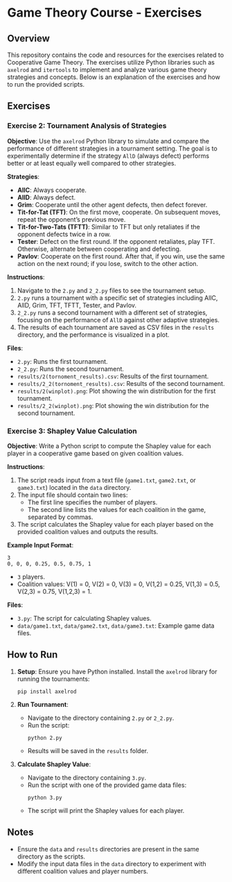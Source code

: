 # Game Theory Course - Exercises

## Overview

This repository contains the code and resources for the exercises related to Cooperative Game Theory. The exercises utilize Python libraries such as `axelrod` and `itertools` to implement and analyze various game theory strategies and concepts. Below is an explanation of the exercises and how to run the provided scripts.

## Exercises

### Exercise 2: Tournament Analysis of Strategies

**Objective**: Use the `axelrod` Python library to simulate and compare the performance of different strategies in a tournament setting. The goal is to experimentally determine if the strategy `AllD` (always defect) performs better or at least equally well compared to other strategies.

**Strategies**:
- **AllC**: Always cooperate.
- **AllD**: Always defect.
- **Grim**: Cooperate until the other agent defects, then defect forever.
- **Tit-for-Tat (TFT)**: On the first move, cooperate. On subsequent moves, repeat the opponent’s previous move.
- **Tit-for-Two-Tats (TFTT)**: Similar to TFT but only retaliates if the opponent defects twice in a row.
- **Tester**: Defect on the first round. If the opponent retaliates, play TFT. Otherwise, alternate between cooperating and defecting.
- **Pavlov**: Cooperate on the first round. After that, if you win, use the same action on the next round; if you lose, switch to the other action.

**Instructions**:
1. Navigate to the `2.py` and `2_2.py` files to see the tournament setup.
2. `2.py` runs a tournament with a specific set of strategies including AllC, AllD, Grim, TFT, TFTT, Tester, and Pavlov.
3. `2_2.py` runs a second tournament with a different set of strategies, focusing on the performance of `AllD` against other adaptive strategies.
4. The results of each tournament are saved as CSV files in the `results` directory, and the performance is visualized in a plot.

**Files**:
- `2.py`: Runs the first tournament.
- `2_2.py`: Runs the second tournament.
- `results/2(tornoment_results).csv`: Results of the first tournament.
- `results/2_2(tornoment_results).csv`: Results of the second tournament.
- `results/2(winplot).png`: Plot showing the win distribution for the first tournament.
- `results/2_2(winplot).png`: Plot showing the win distribution for the second tournament.

### Exercise 3: Shapley Value Calculation

**Objective**: Write a Python script to compute the Shapley value for each player in a cooperative game based on given coalition values.

**Instructions**:
1. The script reads input from a text file (`game1.txt`, `game2.txt`, or `game3.txt`) located in the `data` directory.
2. The input file should contain two lines:
   - The first line specifies the number of players.
   - The second line lists the values for each coalition in the game, separated by commas.
3. The script calculates the Shapley value for each player based on the provided coalition values and outputs the results.

**Example Input Format**:
```
3
0, 0, 0, 0.25, 0.5, 0.75, 1
```
- `3` players.
- Coalition values: V(1) = 0, V(2) = 0, V(3) = 0, V(1,2) = 0.25, V(1,3) = 0.5, V(2,3) = 0.75, V(1,2,3) = 1.

**Files**:
- `3.py`: The script for calculating Shapley values.
- `data/game1.txt`, `data/game2.txt`, `data/game3.txt`: Example game data files.

## How to Run

1. **Setup**: Ensure you have Python installed. Install the `axelrod` library for running the tournaments:
   ```
   pip install axelrod
   ```
2. **Run Tournament**:
   - Navigate to the directory containing `2.py` or `2_2.py`.
   - Run the script:
     ```
     python 2.py
     ```
   - Results will be saved in the `results` folder.

3. **Calculate Shapley Value**:
   - Navigate to the directory containing `3.py`.
   - Run the script with one of the provided game data files:
     ```
     python 3.py
     ```
   - The script will print the Shapley values for each player.

## Notes

- Ensure the `data` and `results` directories are present in the same directory as the scripts.
- Modify the input data files in the `data` directory to experiment with different coalition values and player numbers.
